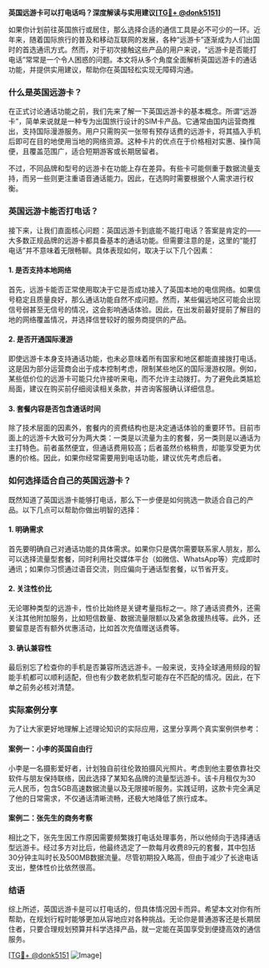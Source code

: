 **英国远游卡可以打电话吗？深度解读与实用建议[[TG💪+ @donk5151](https://t.me/s/donk5151)]**

如果你计划前往英国旅行或居住，那么选择合适的通信工具是必不可少的一环。近年来，随着国际旅行的普及和移动互联网的发展，各种“远游卡”逐渐成为人们出国时的首选通讯方式。然而，对于初次接触这些产品的用户来说，“远游卡是否能打电话”常常是一个令人困惑的问题。本文将从多个角度全面解析英国远游卡的通话功能，并提供实用建议，帮助你在英国轻松实现无障碍沟通。

### 什么是英国远游卡？

在正式讨论通话功能之前，我们先来了解一下英国远游卡的基本概念。所谓“远游卡”，简单来说就是一种专为出国旅行设计的SIM卡产品。它通常由国内运营商推出，支持国际漫游服务。用户只需购买一张带有预存话费的远游卡，将其插入手机后即可在目的地使用当地的网络资源。这种卡片的优点在于价格相对实惠、操作简便，且覆盖范围广，适合短期游客或长期居留者。

不过，不同品牌和型号的远游卡在功能上存在差异。有些卡可能侧重于数据流量支持，而另一些则更注重语音通话能力。因此，在选购时需要根据个人需求进行权衡。

### 英国远游卡能否打电话？

接下来，让我们直面核心问题：英国远游卡到底能不能打电话？答案是肯定的——大多数正规品牌的远游卡都具备基本的通话功能。但需要注意的是，这里的“能打电话”并不意味着无限畅聊。具体表现如何，取决于以下几个因素：

#### 1. 是否支持本地网络
首先，远游卡能否正常使用取决于它是否成功接入了英国本地的电信网络。如果信号稳定且质量良好，那么通话功能自然不成问题。然而，某些偏远地区可能会出现信号弱甚至无信号的情况，这会影响通话体验。因此，在出发前最好提前了解目的地的网络覆盖情况，并选择信誉较好的服务商提供的产品。

#### 2. 是否开通国际漫游
即使远游卡本身支持通话功能，也未必意味着所有国家和地区都能直接拨打电话。这是因为部分运营商会出于成本控制考虑，限制某些地区的国际漫游权限。例如，某些低价位的远游卡可能只允许接听来电，而不允许主动拨打。为了避免此类尴尬局面，建议在购买前仔细阅读相关条款，并咨询客服确认详细信息。

#### 3. 套餐内容是否包含通话时间
除了技术层面的因素外，套餐内的资费结构也是决定通话体验的重要环节。目前市面上的远游卡大致可分为两大类：一类是以流量为主的套餐，另一类则是以通话为主打特色。前者虽然便宜，但通话费用较高；后者虽然价格稍贵，却能享受更为优惠的价格。因此，如果你经常需要用到电话功能，建议优先考虑后者。

### 如何选择适合自己的英国远游卡？

既然知道了英国远游卡能够打电话，那么下一步便是如何挑选一款适合自己的产品。以下几点可以帮助你做出明智的选择：

#### 1. 明确需求
首先要明确自己对通话功能的具体需求。如果你只是偶尔需要联系家人朋友，那么可以选择流量型套餐，同时利用社交媒体平台（如微信、WhatsApp等）完成即时通讯；如果你习惯通过语音交流，则应偏向于通话型套餐，以节省开支。

#### 2. 关注性价比
无论哪种类型的远游卡，性价比始终是关键考量指标之一。除了通话资费外，还需关注其他附加服务，比如短信数量、数据流量限额以及紧急救援热线等。此外，还要留意是否有额外优惠活动，比如首次充值赠送话费等。

#### 3. 确认兼容性
最后别忘了检查你的手机是否兼容所选远游卡。一般来说，支持全球通用频段的智能手机都可以顺利适配，但也有少数老款机型可能存在不匹配的情况。因此，在下单之前务必核对清楚。

### 实际案例分享

为了让大家更好地理解上述理论知识的实际应用，这里分享两个真实案例供参考：

#### 案例一：小李的英国自由行
小李是一名摄影爱好者，计划独自前往伦敦拍摄风光照片。考虑到他主要依靠社交软件与朋友保持联络，因此选择了某知名品牌的流量型远游卡。该卡月租仅为30元人民币，包含5GB高速数据流量以及无限接听服务。实践证明，这款卡完全满足了他的日常需求，不仅通话清晰流畅，还极大地降低了旅行成本。

#### 案例二：张先生的商务考察
相比之下，张先生因工作原因需要频繁拨打电话处理事务，所以他倾向于选择通话型远游卡。经过多方对比后，他最终选定了一款每月收费89元的套餐，其中包括30分钟主叫时长及500MB数据流量。尽管初期投入略高，但由于减少了长途电话支出，整体性价比依然很高。

### 结语

综上所述，英国远游卡是可以打电话的，但具体情况因卡而异。希望本文对你有所帮助，在规划行程时能够更加从容地应对各种挑战。无论你是普通游客还是长期居住者，只要合理规划预算并科学选择产品，就一定能在英国享受到便捷高效的通信服务。

[[TG💪+ @donk5151](https://t.me/s/donk5151) ![Image](https://i.postimg.cc/rwNCRYN7/Snipaste-2025-04-30-17-27-05.png)]